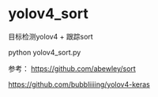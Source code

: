 # yolov4_sort
目标检测yolov4 + 跟踪sort 

python yolov4_sort.py 

参考：
https://github.com/abewley/sort 

https://github.com/bubbliiiing/yolov4-keras
